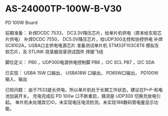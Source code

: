 # AS-24000TP-100W-B-V30
PD 100W Board

前期准备：
          补焊DCDC 7533， DC3.3V降压芯片，给单片机供电（原本给东软芯片供电）
          补焊DCDC 7550， DC5.0V降压芯片，给UDP300主控和协控供电
          补焊SC8102A，USBA口主供电电源芯片
          准备测试单片机 STM32F103C8T6 模拟东软芯片，及 STLINK 烧录器烧录测试固件
          焊接飞线
          
脚位定义： PB0 ，UDP300电源供电控制脚
          PB6 ，I2C SCL
          PB7 ，I2C SDA

已实现：   USBA 15W 口输出， USBA18W 口输出， PD65W口输出， PD100W 输入、输出

已知问题： 由于7533是长供电，所以单片机处于长期工作状态，建议在P+P-和电池加装开关。
          充电完成后 PD 100w 口不断重启，猜测是 UDP300 切换充放电引起。
          单片机未处理其它IO，未实现电压电流检测，未实现188数码管电量显示功能。
         
